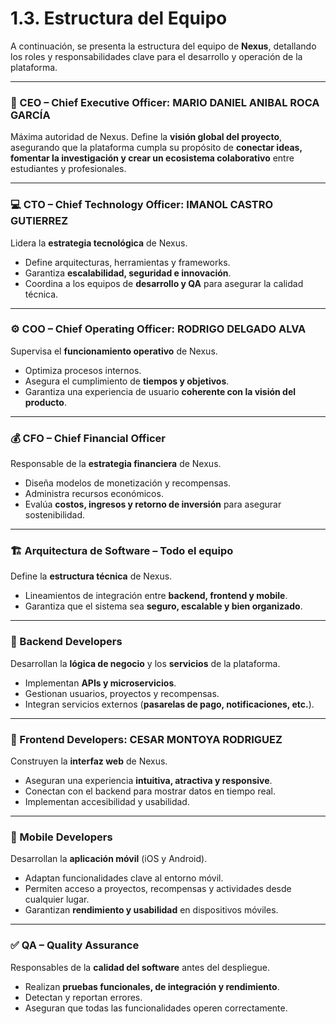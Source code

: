 # 1.3. Estructura del Equipo

A continuación, se presenta la estructura del equipo de **Nexus**, detallando los roles y responsabilidades clave para el desarrollo y operación de la plataforma.

---

### 👤 CEO – Chief Executive Officer: MARIO DANIEL ANIBAL ROCA GARCÍA
Máxima autoridad de Nexus. Define la **visión global del proyecto**, asegurando que la plataforma cumpla su propósito de **conectar ideas, fomentar la investigación y crear un ecosistema colaborativo** entre estudiantes y profesionales.

---


### 💻 CTO – Chief Technology Officer: IMANOL CASTRO GUTIERREZ 

Lidera la **estrategia tecnológica** de Nexus.  
- Define arquitecturas, herramientas y frameworks.  
- Garantiza **escalabilidad, seguridad e innovación**.  
- Coordina a los equipos de **desarrollo y QA** para asegurar la calidad técnica.

---

### ⚙️ COO – Chief Operating Officer: RODRIGO DELGADO ALVA
Supervisa el **funcionamiento operativo** de Nexus.  
- Optimiza procesos internos.  
- Asegura el cumplimiento de **tiempos y objetivos**.  
- Garantiza una experiencia de usuario **coherente con la visión del producto**.

---

### 💰 CFO – Chief Financial Officer  
Responsable de la **estrategia financiera** de Nexus.  
- Diseña modelos de monetización y recompensas.  
- Administra recursos económicos.  
- Evalúa **costos, ingresos y retorno de inversión** para asegurar sostenibilidad.

---

### 🏗️ Arquitectura de Software – Todo el equipo  
Define la **estructura técnica** de Nexus.  
- Lineamientos de integración entre **backend, frontend y mobile**.  
- Garantiza que el sistema sea **seguro, escalable y bien organizado**.

---

### 🔧 Backend Developers  
Desarrollan la **lógica de negocio** y los **servicios** de la plataforma.  
- Implementan **APIs y microservicios**.  
- Gestionan usuarios, proyectos y recompensas.  
- Integran servicios externos (**pasarelas de pago, notificaciones, etc.**).

---

### 🎨 Frontend Developers: CESAR MONTOYA RODRIGUEZ
Construyen la **interfaz web** de Nexus.  
- Aseguran una experiencia **intuitiva, atractiva y responsive**.  
- Conectan con el backend para mostrar datos en tiempo real.  
- Implementan accesibilidad y usabilidad.

---

### 📱 Mobile Developers  
Desarrollan la **aplicación móvil** (iOS y Android).  
- Adaptan funcionalidades clave al entorno móvil.  
- Permiten acceso a proyectos, recompensas y actividades desde cualquier lugar.  
- Garantizan **rendimiento y usabilidad** en dispositivos móviles.

---

### ✅ QA – Quality Assurance  
Responsables de la **calidad del software** antes del despliegue.  
- Realizan **pruebas funcionales, de integración y rendimiento**.  
- Detectan y reportan errores.  
- Aseguran que todas las funcionalidades operen correctamente.


